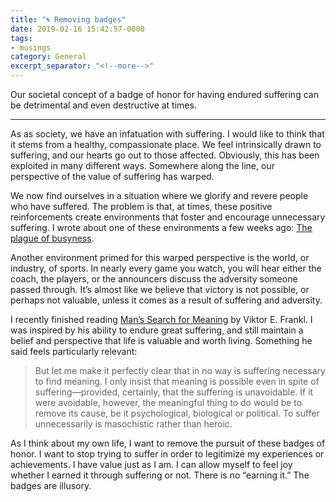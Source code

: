 ```yaml
---
title: "🌀 Removing badges"
date: 2019-02-16 15:42:57-0000
tags:
- musings
category: General
excerpt_separator: "<!--more-->"
---
```


Our societal concept of a badge of honor for having endured suffering can be detrimental and even destructive at times.

<!--more-->

***

As as society, we have an infatuation with suffering. I would like to think that it stems from a healthy, compassionate place. We feel intrinsically drawn to suffering, and our hearts go out to those affected. Obviously, this has been exploited in many different ways. Somewhere along the line, our perspective of the value of suffering has warped.

We now find ourselves in a situation where we glorify and revere people who have suffered. The problem is that, at times, these positive reinforcements create environments that foster and encourage unnecessary suffering. I wrote about one of these environments a few weeks ago: [The plague of busyness](https://www.bennorris.org/2019/01/23/the-plague-of.html).

Another environment primed for this warped perspective is the world, or industry, of sports. In nearly every game you watch, you will hear either the coach, the players, or the announcers discuss the adversity someone passed through. It’s almost like we believe that victory is not possible, or perhaps not valuable, unless it comes as a result of suffering and adversity.

I recently finished reading [Man’s Search for Meaning](https://en.wikipedia.org/wiki/Man%27s_Search_for_Meaning) by Viktor E. Frankl. I was inspired by his ability to endure great suffering, and still maintain a belief and perspective that life is valuable and worth living. Something he said feels particularly relevant:

> But let me make it perfectly clear that in no way is suffering necessary to find meaning. I only insist that meaning is possible even in spite of suffering—provided, certainly, that the suffering is unavoidable. If it were avoidable, however, the meaningful thing to do would be to remove its cause, be it psychological, biological or political. To suffer unnecessarily is masochistic rather than heroic.

As I think about my own life, I want to remove the pursuit of these badges of honor. I want to stop trying to suffer in order to legitimize my experiences or achievements. I have value just as I am. I can allow myself to feel joy whether I earned it through suffering or not. There is no “earning it.” The badges are illusory.